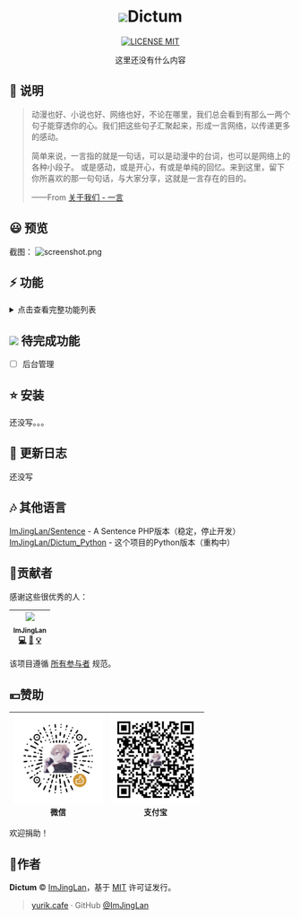 <h1 align="center"><img src="https://raw.githubusercontent.com/ImJingLan/dictum/master/assets/brand/logo.svg" width="50">Dictum</h1>
<p align="center">
  <a href="./LICENSE"><img alt="LICENSE MIT" src="https://img.shields.io/badge/license-MIT-blue.svg?style=for-the-badge"></a>
</p>
<p align="center">
这里还没有什么内容
</p>

## 🧐 说明

> 动漫也好、小说也好、网络也好，不论在哪里，我们总会看到有那么一两个句子能穿透你的心。我们把这些句子汇聚起来，形成一言网络，以传递更多的感动。
>
> 简单来说，一言指的就是一句话，可以是动漫中的台词，也可以是网络上的各种小段子。 或是感动，或是开心，有或是单纯的回忆。来到这里，留下你所喜欢的那一句句话，与大家分享，这就是一言存在的目的。
>
> ——From [关于我们 - 一言](https://hitokoto.cn/about)

## 😃 预览

截图：
![screenshot.png](https://raw.githubusercontent.com/ImJingLan/dictum/master/screenshot.png)

## ⚡ 功能
<details>
<summary>点击查看完整功能列表</summary>

- [x] 随机语句

</details>

## <img src="https://media.giphy.com/media/WUlplcMpOCEmTGBtBW/giphy.gif" width="30">  待完成功能
- [ ] 后台管理

## ⭐️ 安装
还没写。。。

## 📄 更新日志

还没写


## 🎶 其他语言
[ImJingLan/Sentence](https://github.com/ImJingLan/sentence/) - A Sentence PHP版本（稳定，停止开发）
[ImJingLan/Dictum_Python](https://github.com/ImJingLan/dictum_python/) - 这个项目的Python版本（重构中）

## 🍟贡献者

感谢这些很优秀的人：

| [<img src="https://avatars.githubusercontent.com/u/62010497" width="100px;"/><br /><sub><b>ImJingLan</b></sub>](https://i.lite.cafe/)<br />[💻]("编码") [📖]("文档") [💡]("示例") |
| :----------------------------------------------------------: |

该项目遵循 [所有参与者](https://github.com/kentcdodds/all-contributors) 规范。 

## 💴赞助
| <img src="https://raw.githubusercontent.com/ImJingLan/imjinglan/main/wxreward.jpg" width="160px;"/><br /><b>微信</b><br /> | <img src="https://raw.githubusercontent.com/ImJingLan/imjinglan/main/alipay.jpg" width="160px;"/><br /><b>支付宝</b><br /> |
| :----------------------------------------------------------: | :----------------------------------------------------------: |

欢迎捐助！

## 🎨作者

**Dictum** © [ImJingLan](https://github.com/ImJingLan)，基于 [MIT](./LICENSE) 许可证发行。<br>

> [yurik.cafe](https://yurik.cafe) · GitHub [@ImJingLan](https://github.com/ImJingLan)
